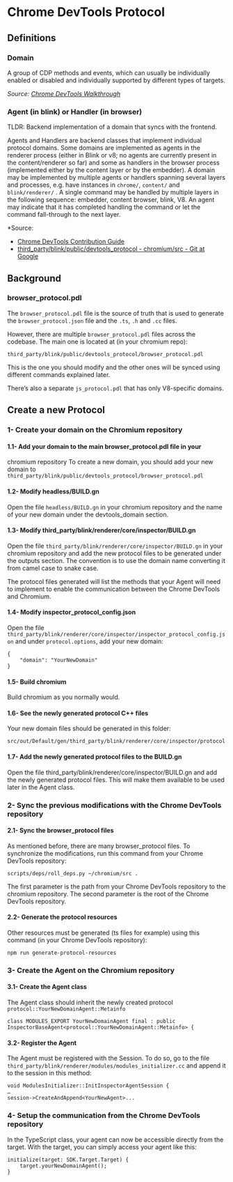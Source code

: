 # Chrome DevTools Protocol

## Definitions
### Domain
A group of CDP methods and events, which can usually be individually enabled or
disabled and individually supported by different types of targets.

*Source: [Chrome DevTools Walkthrough](https://docs.google.com/document/d/1QG7P18wDIhB_twNbkvEAbgJfNoTkyTRXf-6Nk2TTYPI/edit#)*

### Agent (in blink) or Handler (in browser)
TLDR: Backend implementation of a domain that syncs with the frontend.

Agents and Handlers are backend classes that implement individual protocol
domains. Some domains are implemented as agents in the renderer process (either
in Blink or v8; no agents are currently present in the content/renderer so far)
and some as handlers  in the browser process (implemented either by the content
layer or by the embedder). A domain may be implemented by multiple agents or
handlers spanning several layers and processes, e.g. have instances in
`chrome/`, `content/` and `blink/renderer/` . A single command may be handled by
 multiple layers in the following sequence:
 embedder, content browser, blink, V8. An agent may indicate that it has
 completed handling the command or let the command fall-through to the
 next layer.


*Source:
 - [Chrome DevTools Contribution Guide](https://docs.google.com/document/d/1WNF-KqRSzPLUUfZqQG5AFeU_Ll8TfWYcJasa_XGf7ro/edit#)
 - [third_party/blink/public/devtools_protocol - chromium/src - Git at Google](https://chromium.googlesource.com/chromium/src/+/master/third_party/blink/public/devtools_protocol/)


## Background

### browser_protocol.pdl

The `browser_protocol.pdl` file is the source of truth that is used to generate
the `browser_protocol.json` file and the `.ts`, `.h` and `.cc` files.

However, there are multiple `browser_protocol.pdl` files across the codebase.
The main one is located at (in your chromium repo):

`third_party/blink/public/devtools_protocol/browser_protocol.pdl`

This is the one you should modify and the other ones will be synced using
different commands explained later.

There’s also a separate `js_protocol.pdl` that has only V8-specific domains.

## Create a new Protocol

### 1- Create your domain on the Chromium repository

#### 1.1- Add your domain to the main browser_protocol.pdl file in your

chromium repository To create a new domain, you should add your new domain to
`third_party/blink/public/devtools_protocol/browser_protocol.pdl`

#### 1.2- Modify headless/BUILD.gn
Open the file `headless/BUILD.gn` in your chromium repository and the name of
your new domain under the devtools_domain section.

#### 1.3- Modify third_party/blink/renderer/core/inspector/BUILD.gn
Open the file `third_party/blink/renderer/core/inspector/BUILD.gn` in your
chromium repository and add the new protocol files to be generated under the
outputs section. The convention is to use the domain name converting it from
camel case to snake case.

The protocol files generated will list the methods that your Agent will need to
implement to enable the communication between the Chrome DevTools and Chromium.

#### 1.4- Modify inspector_protocol_config.json

Open the file
`third_party/blink/renderer/core/inspector/inspector_protocol_config.json` and
under `protocol.options`, add your new domain:

```
{
    "domain": "YourNewDomain"
}
```

#### 1.5- Build chromium
Build chromium as you normally would.

#### 1.6- See the newly generated protocol C++ files
Your new domain files should be generated in this folder:

```
src/out/Default/gen/third_party/blink/renderer/core/inspector/protocol
```

#### 1.7- Add the newly generated protocol files to the BUILD.gn
Open the file third_party/blink/renderer/core/inspector/BUILD.gn and add the
newly generated protocol files. This will make them available to be used later
in the Agent class.

### 2- Sync the previous modifications with the Chrome DevTools repository
#### 2.1- Sync the browser_protocol files
As mentioned before, there are many browser_protocol files. To synchronize the
modifications, run this command from your Chrome DevTools repository:

```
scripts/deps/roll_deps.py ~/chromium/src .
```

The first parameter is the path from your Chrome DevTools repository to the
chromium repository. The second parameter is the root of the
Chrome DevTools repository.

#### 2.2- Generate the protocol resources
Other resources must be generated (ts files for example) using this command
(in your Chrome DevTools repository):

```
npm run generate-protocol-resources
```

### 3- Create the Agent on the Chromium repository

#### 3.1- Create the Agent class
The Agent class should inherit the newly created protocol
`protocol::YourNewDomainAgent::Metainfo`

```
class MODULES_EXPORT YourNewDomainAgent final : public InspectorBaseAgent<protocol::YourNewDomainAgent::Metainfo> {
```

#### 3.2- Register the Agent
The Agent must be registered with the Session. To do so, go to the file
`third_party/blink/renderer/modules/modules_initializer.cc` and append it to the
 session in this method:

```
void ModulesInitializer::InitInspectorAgentSession {
…
session->CreateAndAppend<YourNewAgent>...
```

### 4- Setup the communication from the Chrome DevTools repository
In the TypeScript class, your agent can now be accessible directly from the
target. With the target, you can simply access your agent like this:

```
initialize(target: SDK.Target.Target) {
    target.yourNewDomainAgent();
}
```


